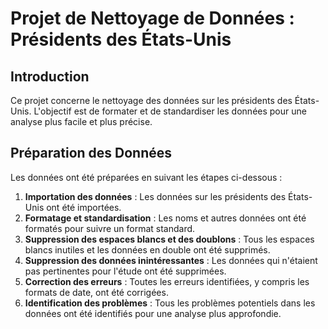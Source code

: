 # Projet de Nettoyage de Données : Présidents des États-Unis

## Introduction

Ce projet concerne le nettoyage des données sur les présidents des États-Unis. L'objectif est de formater et de standardiser les données pour une analyse plus facile et plus précise.

## Préparation des Données

Les données ont été préparées en suivant les étapes ci-dessous :

1. **Importation des données** : Les données sur les présidents des États-Unis ont été importées.
2. **Formatage et standardisation** : Les noms et autres données ont été formatés pour suivre un format standard.
3. **Suppression des espaces blancs et des doublons** : Tous les espaces blancs inutiles et les données en double ont été supprimés.
4. **Suppression des données inintéressantes** : Les données qui n'étaient pas pertinentes pour l'étude ont été supprimées.
5. **Correction des erreurs** : Toutes les erreurs identifiées, y compris les formats de date, ont été corrigées.
6. **Identification des problèmes** : Tous les problèmes potentiels dans les données ont été identifiés pour une analyse plus approfondie.
